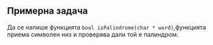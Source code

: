 ## Примерна задача

Да се напише функцията `bool isPalindrome(char * word)`,функцията приема символен низ и проверява дали той е палиндром.
